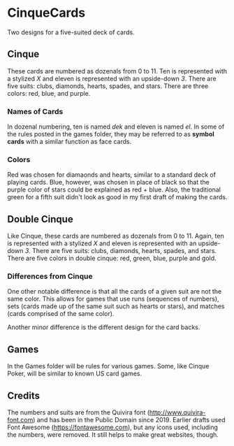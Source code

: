 # CinqueCards

Two designs for a five-suited deck of cards.

## Cinque

These cards are numbered as dozenals from 0 to 11. Ten is represented with a stylized *X* and eleven is represented with an upside-down *3*. There are five suits: clubs, diamonds, hearts, spades, and stars. There are three colors: red, blue, and purple.

### Names of Cards
In dozenal numbering, ten is named *dek* and eleven is named *el*. In some of the rules posted in the games folder, they may be referred to as **symbol cards** with a similar function as face cards.

### Colors
Red was chosen for diamaonds and hearts, similar to a standard deck of playing cards. Blue, however, was chosen in place of black so that the purple color of stars could be explained as red + blue. Also, the traditional green for a fifth suit didn't look as good in my first draft of making the cards.

## Double Cinque
Like Cinque, these cards are numbered as dozenals from 0 to 11. Again, ten is represented with a stylized *X* and eleven is represented with an upside-down *3*. There are five suits: clubs, diamonds, hearts, spades, and stars. There are five colors in double cinque: red, green, blue, purple and gold.

### Differences from Cinque
One other notable difference is that all the cards of a given suit are not the same color. This allows for games that use runs (sequences of numbers), sets (cards made up of the same suit such as hearts or stars), and matches (cards comprised of the same color).

Another minor difference is the different design for the card backs.

## Games
In the Games folder will be rules for various games. Some, like Cinque Poker, will be similar to known US card games.

## Credits
The numbers and suits are from the Quivira font (http://www.quivira-font.com) and has been in the Public Domain since 2019. Earlier drafts used Font Awesome (https://fontawesome.com), but any icons used, including the numbers, were removed. It still helps to make great websites, though.
